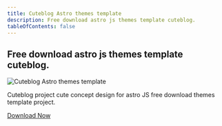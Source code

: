 ```yaml
---
title: Cuteblog Astro themes template
description: Free download astro js themes template cuteblog.
tableOfContents: false
---
```

## Free download astro js themes template cuteblog.

![Cuteblog Astro themes template](https://wsrv.nl/?url=https://public-files.gumroad.com/hpaz4623rxadoa1q5wgbi5j6g13w&w=800&output=webp)

Cuteblog project cute concept design for astro JS free download themes template project. 

<a href="https://www.hockeycomputindo.com/themes/astro/astro-blog-themes/" class="butona">Download Now</a> 


